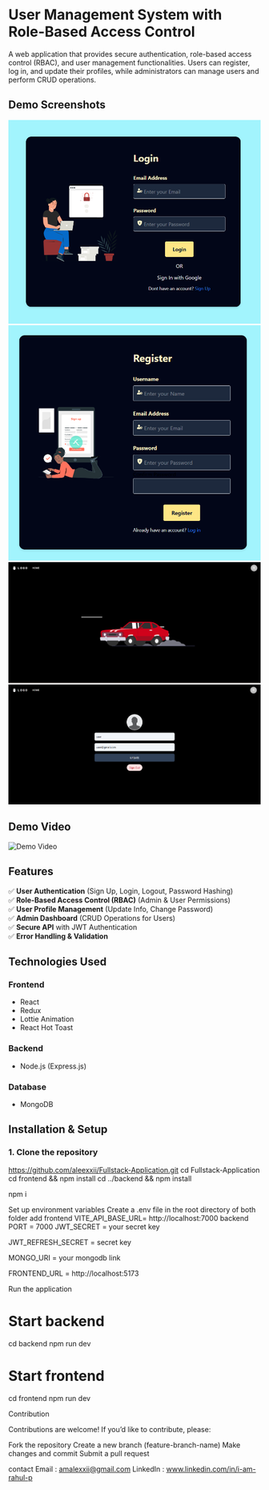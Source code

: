 # **User Management System with Role-Based Access Control**

A web application that provides secure authentication, role-based access control (RBAC), and user management functionalities. Users can register, log in, and update their profiles, while administrators can manage users and perform CRUD operations.

## **Demo Screenshots**  
![Login Page image](Demo/Login.png)
![Register Page image](Demo/Register.png)
![Home Page image](Demo/Home.png)
![Profile Page image](Demo/Profile.png)

## **Demo Video** 
![Demo Video](Demo/Demo.gif)

## **Features**  
✅ **User Authentication** (Sign Up, Login, Logout, Password Hashing)  
✅ **Role-Based Access Control (RBAC)** (Admin & User Permissions)  
✅ **User Profile Management** (Update Info, Change Password)  
✅ **Admin Dashboard** (CRUD Operations for Users)  
✅ **Secure API** with JWT Authentication  
✅ **Error Handling & Validation**

## **Technologies Used** 

### **Frontend**  
- React  
- Redux  
- Lottie Animation  
- React Hot Toast 

### **Backend**  
- Node.js (Express.js) 

### **Database**  
- MongoDB  

## **Installation & Setup**  

### **1. Clone the repository**  

https://github.com/aleexxii/Fullstack-Application.git
cd Fullstack-Application
cd frontend && npm install
cd ../backend && npm install

npm i

Set up environment variables
Create a .env file in the root directory of both folder add
frontend 
VITE_API_BASE_URL= http://localhost:7000
backend
PORT = 7000
JWT_SECRET = your secret key

JWT_REFRESH_SECRET = secret key

MONGO_URI = your mongodb link

FRONTEND_URL = http://localhost:5173

Run the application
# Start backend
cd backend
npm run dev

# Start frontend
cd frontend
npm run dev



Contribution

Contributions are welcome! If you’d like to contribute, please:

Fork the repository
Create a new branch (feature-branch-name)
Make changes and commit
Submit a pull request

contact
Email : amalexxii@gmail.com
LinkedIn : www.linkedin.com/in/i-am-rahul-p